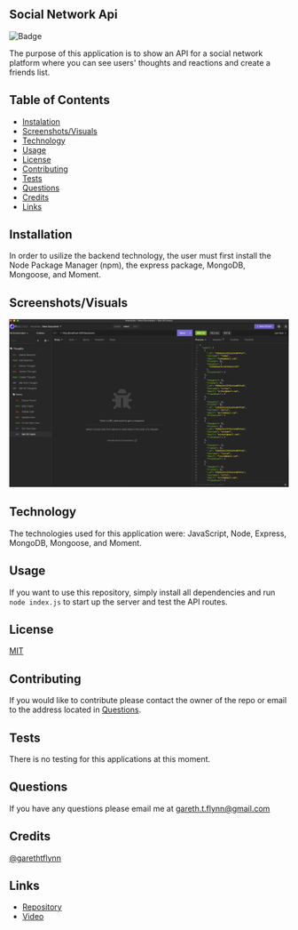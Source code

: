 ## Social Network Api

![Badge](https://img.shields.io/badge/License-MIT-red)

The purpose of this application is to show an API for a social network platform where you can see users' thoughts and reactions and create a friends list.

## Table of Contents 

  * [Instalation](#installation)
  * [Screenshots/Visuals](#screenshots/visuals)
  * [Technology](#technology)
  * [Usage](#usage)
  * [License](#license)
  * [Contributing](#contributing)
  * [Tests](#tests)
  * [Questions](#questions)
  * [Credits](#credits)
  * [Links](#links)

## Installation 

In order to usilize the backend technology, the user must first install the Node Package Manager (npm), the express package, MongoDB, Mongoose, and Moment.

## Screenshots/Visuals

![App Screenshot](./asstes/socialApi.png)

## Technology

The technologies used for this application were: JavaScript, Node, Express, MongoDB, Mongoose, and Moment.

## Usage

If you want to use this repository, simply install all dependencies and run ``` node index.js ``` to start up the server and test the API routes.

## License

[MIT](https://choosealicense.com/licenses/mit/)

## Contributing 

If you would like to contribute please contact the owner of the repo or email to the address located in [Questions](#questions).

## Tests

There is no testing for this applications at this moment.

## Questions 

If you have any questions please email me at gareth.t.flynn@gmail.com

## Credits

[@garethtflynn](https://www.github.com/garethtflynn) 

## Links  

* [Repository](https://github.com/garethtflynn/SocialNetworkApi)
* [Video]()
